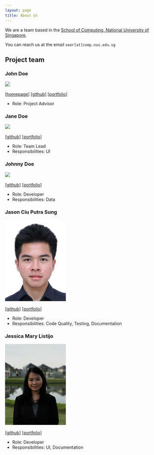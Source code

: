 ```yaml
---
layout: page
title: About Us
---
```


We are a team based in the [School of Computing, National University of Singapore](http://www.comp.nus.edu.sg).

You can reach us at the email `seer[at]comp.nus.edu.sg`

## Project team

### John Doe

<img src="images/johndoe.png" width="200px">

[[homepage](http://www.comp.nus.edu.sg/~damithch)]
[[github](https://github.com/johndoe)]
[[portfolio](team/johndoe.md)]

* Role: Project Advisor

### Jane Doe

<img src="images/johndoe.png" width="200px">

[[github](http://github.com/johndoe)]
[[portfolio](team/johndoe.md)]

* Role: Team Lead
* Responsibilities: UI

### Johnny Doe

<img src="images/johndoe.png" width="200px">

[[github](http://github.com/johndoe)] [[portfolio](team/johndoe.md)]

* Role: Developer
* Responsibilities: Data

### Jason Ciu Putra Sung

<img src="images/jasoncp14.png" width="200px">

[[github](http://github.com/jasoncp14)]
[[portfolio](team/jasoncp14.md)]

* Role: Developer
* Responsibilities: Code Quality, Testing, Documentation

### Jessica Mary Listijo

<img src="images/maryjess.png" width="200px">

[[github](http://github.com/maryjess)]
[[portfolio](team/maryjess.md)]

* Role: Developer
* Responsibilities: UI, Documentation
